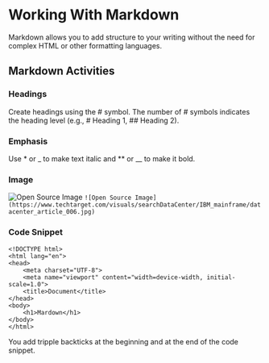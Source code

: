 # Working With Markdown

Markdown allows you to add structure to your writing without the need for complex HTML or other formatting languages.

## Markdown Activities

### Headings
Create headings using the # symbol. The number of # symbols indicates the heading level (e.g., # Heading 1, ## Heading 2).

### Emphasis
Use * or _ to make text italic and ** or __ to make it bold.

### Image
![Open Source Image](https://www.techtarget.com/visuals/searchDataCenter/IBM_mainframe/datacenter_article_006.jpg)
`![Open Source Image](https://www.techtarget.com/visuals/searchDataCenter/IBM_mainframe/datacenter_article_006.jpg)`

### Code Snippet
```
<!DOCTYPE html>
<html lang="en">
<head>
    <meta charset="UTF-8">
    <meta name="viewport" content="width=device-width, initial-scale=1.0">
    <title>Document</title>
</head>
<body>
    <h1>Mardown</h1>
</body>
</html>
```
You add tripple backticks at the beginning and at the end of the code snippet. 
